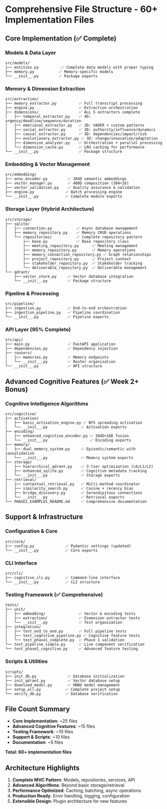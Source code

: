 # Comprehensive File Structure - 60+ Implementation Files

## Core Implementation (✅ Complete)

### Models & Data Layer
```
src/models/
├── entities.py          ✅ Complete data models with proper typing
├── memory.py           ✅ Memory-specific models  
└── __init__.py         ✅ Package exports
```

### Memory & Dimension Extraction  
```
src/extraction/
├── memory_extractor.py          ✅ Full transcript processing
├── engine.py                    ✅ Extraction orchestration
├── dimensions/                  ✅ ALL 5 extractors complete
│   ├── temporal_extractor.py    ✅ 4D: urgency/deadline/sequence/duration
│   ├── emotional_extractor.py   ✅ 3D: VADER + custom patterns
│   ├── social_extractor.py      ✅ 3D: authority/influence/dynamics
│   ├── causal_extractor.py      ✅ 3D: dependencies/impact/risk
│   ├── evolutionary_extractor.py ✅ 3D: change/innovation/adaptation
│   ├── dimension_analyzer.py    ✅ Orchestration + parallel processing
│   └── dimension_cache.py       ✅ LRU caching for performance
└── __init__.py                  ✅ Package structure
```

### Embedding & Vector Management
```
src/embedding/
├── onnx_encoder.py         ✅ 384D semantic embeddings
├── vector_manager.py       ✅ 400D composition (384+16)
├── vector_validation.py    ✅ Quality assurance & validation
├── engine.py              ✅ Batch processing engine
└── __init__.py            ✅ Complete module exports
```

### Storage Layer (Hybrid Architecture)
```
src/storage/
├── sqlite/
│   ├── connection.py           ✅ Async database management
│   ├── memory_repository.py    ✅ Memory CRUD operations
│   └── repositories/           ✅ Complete repository pattern
│       ├── base.py             ✅ Base repository class
│       ├── meeting_repository.py      ✅ Meeting management
│       ├── memory_repository.py       ✅ Memory operations
│       ├── memory_connection_repository.py ✅ Graph relationships
│       ├── project_repository.py      ✅ Project context
│       ├── stakeholder_repository.py  ✅ Stakeholder tracking
│       └── deliverable_repository.py  ✅ Deliverable management
└── qdrant/
    ├── vector_store.py     ✅ Vector database integration
    └── __init__.py         ✅ Package structure
```

### Pipeline & Processing
```
src/pipeline/
├── ingestion.py            ✅ End-to-end orchestration
├── ingestion_pipeline.py   ✅ Pipeline coordination
└── __init__.py             ✅ Pipeline exports
```

### API Layer (95% Complete)
```
src/api/
├── main.py                 ✅ FastAPI application
├── dependencies.py         ✅ Dependency injection
├── routers/
│   ├── memories.py         ✅ Memory endpoints
│   └── __init__.py         ✅ Router organization
└── __init__.py             ✅ API structure
```

## Advanced Cognitive Features (✅ Week 2+ Bonus)

### Cognitive Intelligence Algorithms
```
src/cognitive/
├── activation/
│   ├── basic_activation_engine.py ✅ BFS spreading activation
│   └── __init__.py               ✅ Activation exports
├── encoding/  
│   ├── enhanced_cognitive_encoder.py ✅ 384D+16D fusion
│   └── __init__.py                   ✅ Encoding exports
├── memory/
│   ├── dual_memory_system.py     ✅ Episodic/semantic with consolidation
│   └── __init__.py               ✅ Memory system exports
├── storage/
│   ├── hierarchical_qdrant.py    ✅ 3-tier optimization (L0/L1/L2)
│   ├── enhanced_sqlite.py        ✅ Cognitive metadata tracking
│   └── __init__.py               ✅ Storage exports
├── retrieval/
│   ├── contextual_retrieval.py   ✅ Multi-method coordinator
│   ├── similarity_search.py      ✅ Cosine + recency bias
│   ├── bridge_discovery.py       ✅ Serendipitous connections
│   └── __init__.py               ✅ Retrieval exports
└── PHASE2_EXAMPLES_README.md     ✅ Comprehensive documentation
```

## Support & Infrastructure

### Configuration & Core
```
src/core/
├── config.py              ✅ Pydantic settings (updated)
└── __init__.py            ✅ Core exports
```

### CLI Interface
```  
src/cli/
├── cognitive_cli.py       ✅ Command-line interface
└── __init__.py            ✅ CLI structure
```

### Testing Framework (✅ Comprehensive)
```
tests/
├── unit/
│   ├── embedding/               ✅ Vector & encoding tests
│   ├── extraction/              ✅ Dimension extractor tests
│   └── __init__.py              ✅ Test organization
├── integration/
│   ├── test_end_to_end.py       ✅ Full pipeline tests
│   ├── test_cognitive_pipeline.py ✅ Cognitive feature tests
│   └── test_phase1_complete.py  ✅ Phase 1 validation
└── test_pipeline_simple.py      ✅ Live component verification
└── test_phase2_cognitive.py     ✅ Advanced feature testing
```

### Scripts & Utilities
```
scripts/
├── init_db.py              ✅ Database initialization
├── init_qdrant.py          ✅ Vector database setup
├── download_model.py       ✅ ONNX model management
├── setup_all.py           ✅ Complete project setup
└── verify_db.py           ✅ Database verification
```

## File Count Summary
- **Core Implementation**: ~25 files
- **Advanced Cognitive Features**: ~15 files  
- **Testing Framework**: ~10 files
- **Support & Scripts**: ~10 files
- **Documentation**: ~5 files

**Total: 60+ implementation files**

## Architecture Highlights
1. **Complete MVC Pattern**: Models, repositories, services, API
2. **Advanced Algorithms**: Beyond basic storage/retrieval
3. **Performance Optimized**: Caching, batching, async operations
4. **Production Ready**: Error handling, logging, configuration
5. **Extensible Design**: Plugin architecture for new features